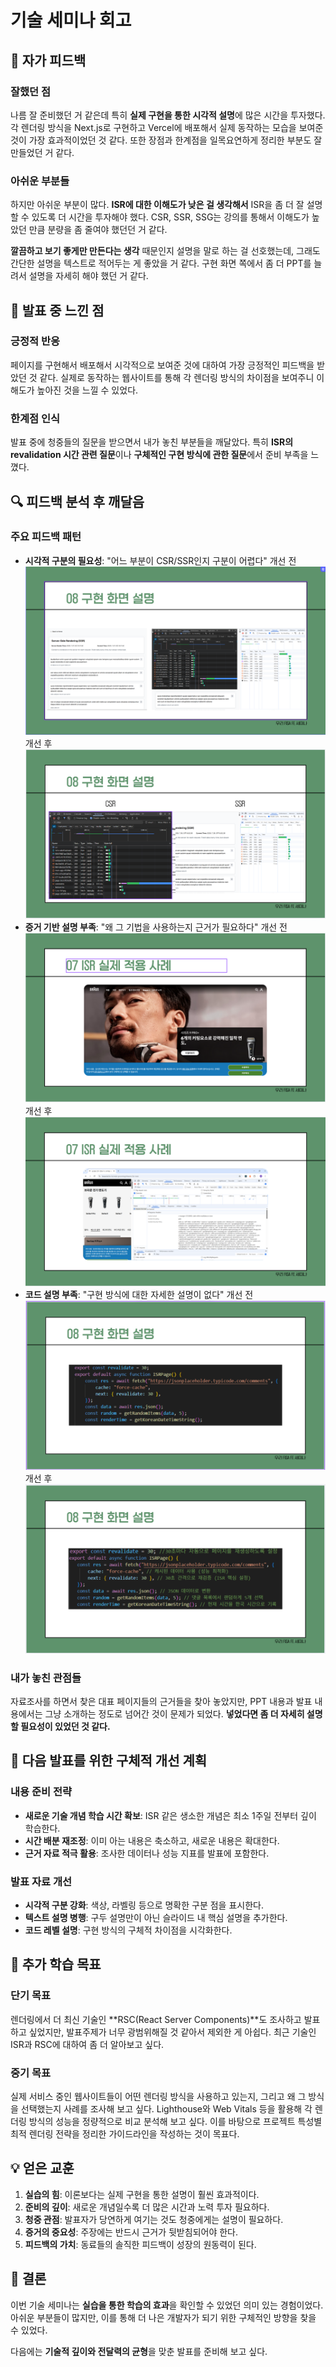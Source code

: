 # 기술 세미나 회고

## 📝 자가 피드백

### 잘했던 점
나름 잘 준비했던 거 같은데 특히 **실제 구현을 통한 시각적 설명**에 많은 시간을 투자했다. 각 렌더링 방식을 Next.js로 구현하고 Vercel에 배포해서 실제 동작하는 모습을 보여준 것이 가장 효과적이었던 것 같다. 또한 장점과 한계점을 일목요연하게 정리한 부분도 잘 만들었던 거 같다.

### 아쉬운 부분들
하지만 아쉬운 부분이 많다. **ISR에 대한 이해도가 낮은 걸 생각해서** ISR을 좀 더 잘 설명할 수 있도록 더 시간을 투자해야 했다. CSR, SSR, SSG는 강의를 통해서 이해도가 높았던 만큼 분량을 좀 줄여야 했던던 거 같다.

**깔끔하고 보기 좋게만 만든다는 생각** 때문인지 설명을 말로 하는 걸 선호했는데, 그래도 간단한 설명을 텍스트로 적어두는 게 좋았을 거 같다. 구현 화면 쪽에서 좀 더 PPT를 늘려서 설명을 자세히 해야 했던 거 같다.

## 🎤 발표 중 느낀 점

### 긍정적 반응
페이지를 구현해서 배포해서 시각적으로 보여준 것에 대하여 가장 긍정적인 피드백을 받았던 것 같다. 실제로 동작하는 웹사이트를 통해 각 렌더링 방식의 차이점을 보여주니 이해도가 높아진 것을 느낄 수 있었다.

### 한계점 인식
발표 중에 청중들의 질문을 받으면서 내가 놓친 부분들을 깨달았다. 특히 **ISR의 revalidation 시간 관련 질문**이나 **구체적인 구현 방식에 관한 질문**에서 준비 부족을 느꼈다.

## 🔍 피드백 분석 후 깨달음

### 주요 피드백 패턴

- **시각적 구분의 필요성**: "어느 부분이 CSR/SSR인지 구분이 어렵다"
개선 전![alt text](image.png)
개선 후![alt text](image-4.png)
- **증거 기반 설명 부족**: "왜 그 기법을 사용하는지 근거가 필요하다"
개선 전![alt text](image-1.png)
개선 후![alt text](image-3.png)
- **코드 설명 부족**: "구현 방식에 대한 자세한 설명이 없다"
개선 전![alt text](image-2.png)
개선 후![alt text](image-5.png)

### 내가 놓친 관점들
자료조사를 하면서 찾은 대표 페이지들의 근거들을 찾아 놓았지만, PPT 내용과 발표 내용에서는 그냥 소개하는 정도로 넘어간 것이 문제가 되었다. **넣었다면 좀 더 자세히 설명할 필요성이 있었던 것 같다.**

## 🚀 다음 발표를 위한 구체적 개선 계획

### 내용 준비 전략
- **새로운 기술 개념 학습 시간 확보**: ISR 같은 생소한 개념은 최소 1주일 전부터 깊이 학습한다.
- **시간 배분 재조정**: 이미 아는 내용은 축소하고, 새로운 내용은 확대한다.
- **근거 자료 적극 활용**: 조사한 데이터나 성능 지표를 발표에 포함한다.

### 발표 자료 개선
- **시각적 구분 강화**: 색상, 라벨링 등으로 명확한 구분 점을 표시한다.
- **텍스트 설명 병행**: 구두 설명만이 아닌 슬라이드 내 핵심 설명을 추가한다.
- **코드 레벨 설명**: 구현 방식의 구체적 차이점을 시각화한다.

## 🌟 추가 학습 목표

### 단기 목표
렌더링에서 더 최신 기술인 **RSC(React Server Components)**도 조사하고 발표하고 싶었지만, 발표주제가 너무 광범위해질 것 같아서 제외한 게 아쉽다. 최근 기술인 ISR과 RSC에 대하여 좀 더 알아보고 싶다.

### 중기 목표 
실제 서비스 중인 웹사이트들이 어떤 렌더링 방식을 사용하고 있는지, 그리고 왜 그 방식을 선택했는지 사례를 조사해 보고 싶다. Lighthouse와 Web Vitals 등을 활용해 각 렌더링 방식의 성능을 정량적으로 비교 분석해 보고 싶다. 이를 바탕으로 프로젝트 특성별 최적 렌더링 전략을 정리한 가이드라인을 작성하는 것이 목표다.

## 💡 얻은 교훈

1. **실습의 힘**: 이론보다는 실제 구현을 통한 설명이 훨씬 효과적이다.
2. **준비의 깊이**: 새로운 개념일수록 더 많은 시간과 노력 투자 필요하다.
3. **청중 관점**: 발표자가 당연하게 여기는 것도 청중에게는 설명이 필요하다.
4. **증거의 중요성**: 주장에는 반드시 근거가 뒷받침되어야 한다.
5. **피드백의 가치**: 동료들의 솔직한 피드백이 성장의 원동력이 된다.

## 🎯 결론

이번 기술 세미나는 **실습을 통한 학습의 효과**을 확인할 수 있었던 의미 있는 경험이었다. 아쉬운 부분들이 많지만, 이를 통해 더 나은 개발자가 되기 위한 구체적인 방향을 찾을 수 있었다. 

다음에는 **기술적 깊이와 전달력의 균형**을 맞춘 발표를 준비해 보고 싶다.